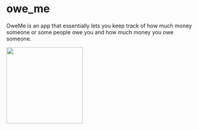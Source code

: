 # owe_me

OweMe is an app that essentially lets you keep track of how much money someone or some people owe you and how much money you owe someone.

<img src=http://g.recordit.co/Di6RdFWD0R.gif width=200><br>

